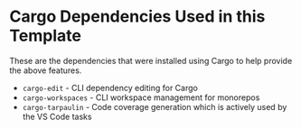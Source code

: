 # Cargo Dependencies Used in this Template

These are the dependencies that were installed using Cargo to help provide the above features.

* `cargo-edit` - CLI dependency editing for Cargo
* `cargo-workspaces` - CLI workspace management for monorepos
* `cargo-tarpaulin` - Code coverage generation which is actively used by the VS Code tasks
